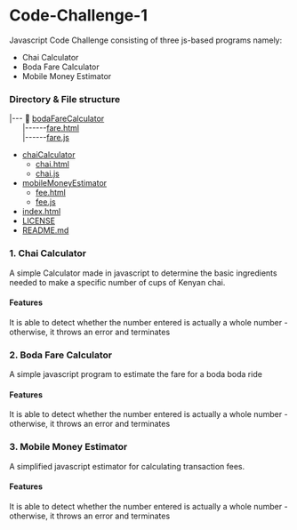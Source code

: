 # Code-Challenge-1
Javascript Code Challenge consisting of three js-based programs namely:
+ Chai Calculator
+ Boda Fare Calculator
+ Mobile Money Estimator

### Directory & File structure

|--- :file_folder: [bodaFareCalculator](./bodaFareCalculator) 
        <br/>&nbsp;&nbsp;&nbsp;&nbsp;&nbsp;&nbsp;|------[fare.html](./bodaFareCalculator/fare.html)
        <br/>&nbsp;&nbsp;&nbsp;&nbsp;&nbsp;&nbsp;|------[fare.js](./bodaFareCalculator/fare.js)
 * [chaiCalculator](./chaiCalculator)
   * [chai.html](./dir1/file11.ext)
   * [chai.js](./dir1/file12.ext)
 * [mobileMoneyEstimator](./mobileMoneyEstimator)
    * [fee.html](./mobileMoneyEstimator/fee.html)
    * [fee.js](./mobileMoneyEstimator/fee.js)
 * [index.html](./index.html)
 * [LICENSE](./LICENSE)
 * [README.md](./README.md)

### 1. Chai Calculator
A simple Calculator made in javascript to determine the basic ingredients needed to make a specific number of cups of Kenyan chai.
#### Features
It is able to detect whether the number entered is actually a whole number - otherwise, it throws an error and terminates


### 2. Boda Fare Calculator
A simple javascript program to estimate the fare for a boda boda ride
#### Features
It is able to detect whether the number entered is actually a whole number - otherwise, it throws an error and terminates

### 3. Mobile Money Estimator
A simplified javascript estimator for calculating transaction fees.
#### Features
It is able to detect whether the number entered is actually a whole number - otherwise, it throws an error and terminates
